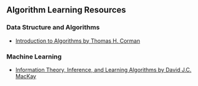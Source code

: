 ## Algorithm Learning Resources
### Data Structure and Algorithms
- [Introduction to Algorithms by Thomas H. Corman](https://github.com/WMX567/Math-and-Algorithm-Learning/blob/master/Algorithm/Introduction%20to%20Algorithms%20-%203rd%20Edition.pdf)
### Machine Learning
- [Information Theory, Inference, and Learning Algorithms by David J.C. MacKay](https://github.com/WMX567/Math-and-Algorithm-Learning/blob/master/Algorithm/Information%20Theory%2C%20Inference%2C%20and%20Learning%20Algorithms.pdf)

